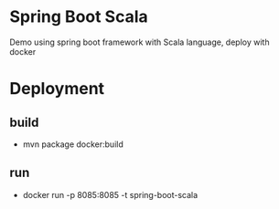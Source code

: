 # Spring Boot Scala
Demo using spring boot framework with Scala language, deploy with docker
# Deployment
## build
 - mvn package docker:build
## run
 - docker run -p 8085:8085 -t spring-boot-scala
 

